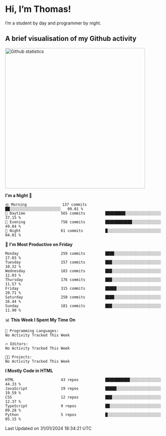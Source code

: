 # Hi, I’m Thomas!
I’m a student by day and programmer by night.

## A brief visualisation of my Github activity

<img title="My Github statistics" alt="Github statistics" width="450px" src="https://github-readme-stats.vercel.app/api?username=thomasrettig&show_icons=true&include_all_commits=true&count_private=true&&hide=issues&theme=tokyonight&border_radius=6px"/>

<!--START_SECTION:waka-->
**I'm a Night 🦉** 

```text
🌞 Morning                137 commits         ██░░░░░░░░░░░░░░░░░░░░░░░   09.01 % 
🌆 Daytime                565 commits         █████████░░░░░░░░░░░░░░░░   37.15 % 
🌃 Evening                758 commits         ████████████░░░░░░░░░░░░░   49.84 % 
🌙 Night                  61 commits          █░░░░░░░░░░░░░░░░░░░░░░░░   04.01 % 
```
📅 **I'm Most Productive on Friday** 

```text
Monday                   259 commits         ████░░░░░░░░░░░░░░░░░░░░░   17.03 % 
Tuesday                  157 commits         ███░░░░░░░░░░░░░░░░░░░░░░   10.32 % 
Wednesday                183 commits         ███░░░░░░░░░░░░░░░░░░░░░░   12.03 % 
Thursday                 176 commits         ███░░░░░░░░░░░░░░░░░░░░░░   11.57 % 
Friday                   315 commits         █████░░░░░░░░░░░░░░░░░░░░   20.71 % 
Saturday                 250 commits         ████░░░░░░░░░░░░░░░░░░░░░   16.44 % 
Sunday                   181 commits         ███░░░░░░░░░░░░░░░░░░░░░░   11.90 % 
```


📊 **This Week I Spent My Time On** 

```text
💬 Programming Languages: 
No Activity Tracked This Week

🔥 Editors: 
No Activity Tracked This Week

🐱‍💻 Projects: 
No Activity Tracked This Week
```

**I Mostly Code in HTML** 

```text
HTML                     43 repos            ███████████░░░░░░░░░░░░░░   44.33 % 
JavaScript               19 repos            █████░░░░░░░░░░░░░░░░░░░░   19.59 % 
CSS                      12 repos            ███░░░░░░░░░░░░░░░░░░░░░░   12.37 % 
TypeScript               9 repos             ██░░░░░░░░░░░░░░░░░░░░░░░   09.28 % 
Python                   5 repos             █░░░░░░░░░░░░░░░░░░░░░░░░   05.15 % 
```




 Last Updated on 31/01/2024 18:34:21 UTC
<!--END_SECTION:waka-->
